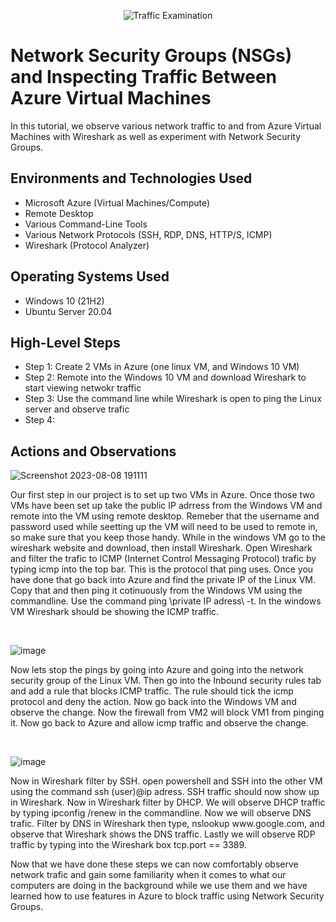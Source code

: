 <p align="center">
<img src="https://i.imgur.com/Ua7udoS.png" alt="Traffic Examination"/>
</p>

<h1>Network Security Groups (NSGs) and Inspecting Traffic Between Azure Virtual Machines</h1>
In this tutorial, we observe various network traffic to and from Azure Virtual Machines with Wireshark as well as experiment with Network Security Groups. <br />

<h2>Environments and Technologies Used</h2>

- Microsoft Azure (Virtual Machines/Compute)
- Remote Desktop
- Various Command-Line Tools
- Various Network Protocols (SSH, RDP, DNS, HTTP/S, ICMP)
- Wireshark (Protocol Analyzer)

<h2>Operating Systems Used </h2>

- Windows 10 (21H2)
- Ubuntu Server 20.04

<h2>High-Level Steps</h2>

- Step 1: Create 2 VMs in Azure (one linux VM, and Windows 10 VM)
- Step 2: Remote into the Windows 10 VM and download Wireshark to start viewing netwokr traffic
- Step 3: Use the command line while Wireshark is open to ping the Linux server and observe trafic
- Step 4:

<h2>Actions and Observations</h2>

<p>

![Screenshot 2023-08-08 191111](https://github.com/gabrielS200/azure-network-protocols/assets/141781540/715a2301-b42e-4edb-942c-ee2c2ff5d602)

</p>
<p>
Our first step in our project is to set up two VMs in Azure. Once those two VMs have been set up take the public IP adrress from the Windows VM and remote into the VM using remote desktop. Remeber that the username and password used while seetting up the VM will need to be used to remote in, so make sure that you keep those handy. While in the windows VM go to the wireshark website and download, then install Wireshark. Open Wireshark and filter the trafic to ICMP (Internet Control Messaging Protocol) trafic by typing icmp into the top bar. This is the protocol that ping uses. Once you have done that go back into Azure and find the private IP of the Linux VM. Copy that and then ping it cotinuously from the Windows VM using the commandline. Use the command ping \private IP adress\ -t. In the windows VM Wireshark should be showing the ICMP traffic. 
</p>
<br />

<p>
  
![image](https://github.com/gabrielS200/azure-network-protocols/assets/141781540/e5a55f39-d508-4104-90d6-b530a32e7be3)

</p>
<p>
Now lets stop the pings by going into Azure and going into the network security group of the Linux VM. Then go into the Inbound security rules tab and add a rule that blocks ICMP traffic. The rule should tick the icmp protocol and deny the action. Now go back into the Windows VM and observe the change. Now the firewall from VM2 will block VM1 from pinging it. Now go back to Azure and allow icmp traffic and observe the change. 
</p>
<br />

<p>
  
![image](https://github.com/gabrielS200/azure-network-protocols/assets/141781540/f68dc315-a493-4e68-acbb-13123fb9834e)

</p>
<p>
Now in Wireshark filter by SSH. open powershell and SSH into the other VM using the command ssh (user)@ip adress. SSH traffic should now show up in Wireshark. Now in Wireshark filter by DHCP. We will observe DHCP traffic by typing ipconfig /renew in the commandline. Now we will observe DNS trafic. Filter by DNS in Wireshark then type, nslookup www.google.com, and observe that Wireshark shows the DNS traffic. Lastly we will observe RDP traffic by typing into the Wireshark box tcp.port == 3389. 
  


Now that we have done these steps we can now comfortably observe network trafic and gain some familiarity when it comes to what our computers are doing in the background while we use them and we have learned how to use features in Azure to block traffic using Network Security Groups.
</p>
<br />
